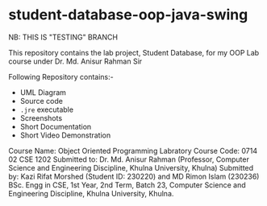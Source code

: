 # student-database-oop-java-swing

NB: THIS IS "TESTING" BRANCH

This repository contains the lab project, Student Database, for my OOP Lab course under Dr. Md. Anisur Rahman Sir

Following Repository contains:-
- UML Diagram
- Source code
- `.jre` executable
- Screenshots
- Short Documentation
- Short Video Demonstration


Course Name: Object Oriented Programming Labratory
Course Code: 0714 02 CSE 1202
Submitted to: Dr. Md. Anisur Rahman (Professor, Computer Science and Engineering Discipline, Khulna University, Khulna)
Submitted by: Kazi Rifat Morshed (Student ID: 230220) and MD Rimon Islam (230236)
BSc. Engg in CSE, 1st Year, 2nd Term, Batch 23, Computer Science and Engineering Discipline, Khulna University, Khulna.
